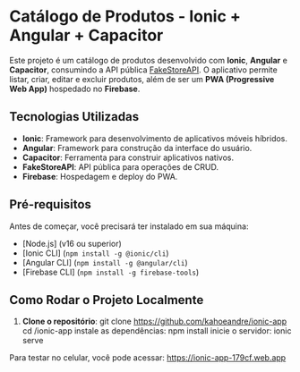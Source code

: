 # Catálogo de Produtos - Ionic + Angular + Capacitor

Este projeto é um catálogo de produtos desenvolvido com **Ionic**, **Angular** e **Capacitor**, consumindo a API pública [FakeStoreAPI](https://fakestoreapi.com/). O aplicativo permite listar, criar, editar e excluir produtos, além de ser um **PWA (Progressive Web App)** hospedado no **Firebase**.

## Tecnologias Utilizadas

- **Ionic**: Framework para desenvolvimento de aplicativos móveis híbridos.
- **Angular**: Framework para construção da interface do usuário.
- **Capacitor**: Ferramenta para construir aplicativos nativos.
- **FakeStoreAPI**: API pública para operações de CRUD.
- **Firebase**: Hospedagem e deploy do PWA.

## Pré-requisitos

Antes de começar, você precisará ter instalado em sua máquina:

- [Node.js] (v16 ou superior)
- [Ionic CLI] (`npm install -g @ionic/cli`)
- [Angular CLI] (`npm install -g @angular/cli`)
- [Firebase CLI] (`npm install -g firebase-tools`)

## Como Rodar o Projeto Localmente

1. **Clone o repositório**:
   git clone https://github.com/kahoeandre/ionic-app
  cd /ionic-app
  instale as dependências: npm install
  inicie o servidor: ionic serve

 Para testar no celular, você pode acessar: https://ionic-app-179cf.web.app